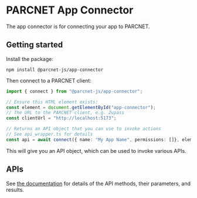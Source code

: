 # PARCNET App Connector

The app connector is for connecting your app to PARCNET.

## Getting started

Install the package:

```
npm install @parcnet-js/app-connector
```

Then connect to a PARCNET client:

```ts
import { connect } from "@parcnet-js/app-connector";

// Ensure this HTML element exists:
const element = document.getElementById("app-connector");
// The URL to the PARCNET client, e.g. Zupass
const clientUrl = "http://localhost:5173";

// Returns an API object that you can use to invoke actions
// See api_wrapper.ts for details
const api = await connect({ name: "My App Name", permissions: []}, element, clientUrl);
```

This will give you an API object, which can be used to invoke various APIs.

## APIs

See [the documentation](https://zappsdk.netlify.app/guides/getting-started/) for details of the API methods, their parameters, and results.